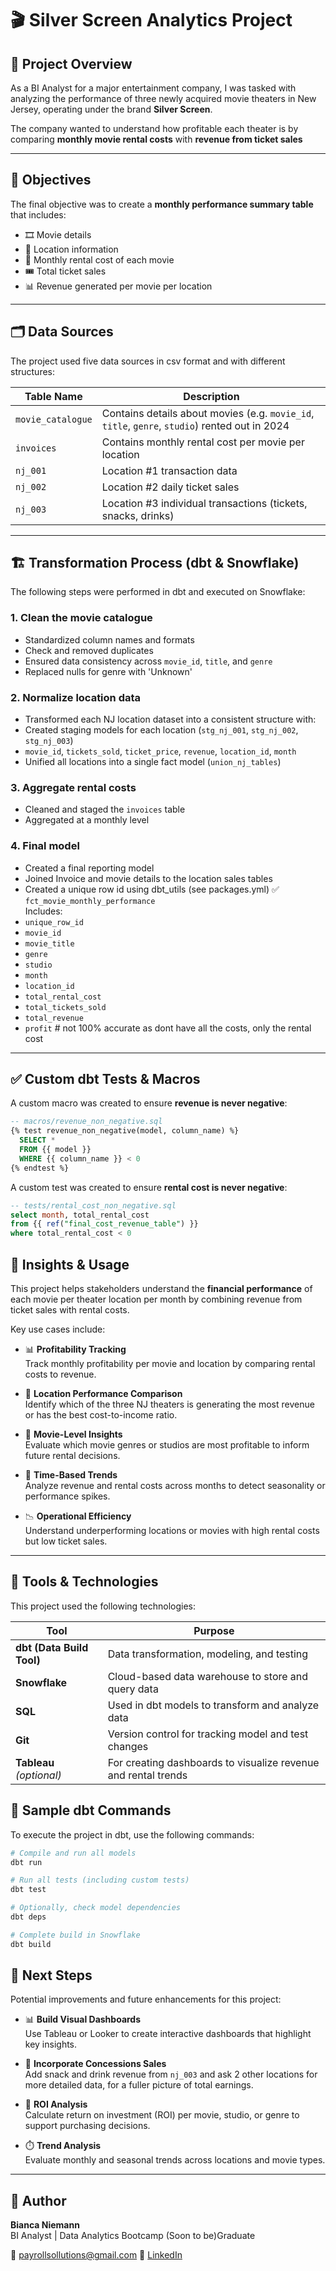 # 🎬 Silver Screen Analytics Project

## 📖 Project Overview

As a BI Analyst for a major entertainment company, I was tasked with analyzing the performance of three newly acquired movie theaters in New Jersey, operating under the brand **Silver Screen**.

The company wanted to understand how profitable each theater is by comparing **monthly movie rental costs** with **revenue from ticket sales**

---

## 🎯 Objectives

The final objective was to create a **monthly performance summary table** that includes:

- 🎞️ Movie details
- 📍 Location information
- 💸 Monthly rental cost of each movie
- 🎟️ Total ticket sales
- 📊 Revenue generated per movie per location

---

## 🗂️ Data Sources

The project used five data sources in csv format and with different structures:

| Table Name        | Description |
|------------------|-------------|
| `movie_catalogue` | Contains details about movies (e.g. `movie_id`, `title`, `genre`, `studio`) rented out in 2024 |
| `invoices`        | Contains monthly rental cost per movie per location |
| `nj_001`          | Location #1 transaction data |
| `nj_002`          | Location #2 daily ticket sales |
| `nj_003`          | Location #3 individual transactions (tickets, snacks, drinks) |

---

## 🏗️ Transformation Process (dbt & Snowflake)

The following steps were performed in dbt and executed on Snowflake:

### 1. **Clean the movie catalogue**
- Standardized column names and formats
- Check and removed duplicates
- Ensured data consistency across `movie_id`, `title`, and `genre`
- Replaced nulls for genre with 'Unknown'

### 2. **Normalize location data**
- Transformed each NJ location dataset into a consistent structure with:
 - Created staging models for each location (`stg_nj_001`, `stg_nj_002`, `stg_nj_003`)
  - `movie_id`, `tickets_sold`, `ticket_price`, `revenue`, `location_id`, `month`
- Unified all locations into a single fact model (`union_nj_tables`)

### 3. **Aggregate rental costs**
- Cleaned and staged the `invoices` table
- Aggregated at a monthly level

### 4. **Final model**
- Created a final reporting model  
- Joined Invoice and movie details to the location sales tables
- Created a unique row id using dbt_utils (see packages.yml)
✅ `fct_movie_monthly_performance`  
Includes:
- `unique_row_id`
- `movie_id`
- `movie_title`
- `genre`
- `studio`
- `month`
- `location_id`
- `total_rental_cost`
- `total_tickets_sold`
- `total_revenue`
- `profit` # not 100% accurate as dont have all the costs, only the rental cost

---

## ✅ Custom dbt Tests & Macros

A custom macro was created to ensure **revenue is never negative**:

```sql
-- macros/revenue_non_negative.sql
{% test revenue_non_negative(model, column_name) %}
  SELECT *
  FROM {{ model }}
  WHERE {{ column_name }} < 0
{% endtest %}

````

A custom test was created to ensure **rental cost is never negative**:

```sql
-- tests/rental_cost_non_negative.sql
select month, total_rental_cost
from {{ ref("final_cost_revenue_table") }}
where total_rental_cost < 0

````
## 🧠 Insights & Usage

This project helps stakeholders understand the **financial performance** of each movie per theater location per month by combining revenue from ticket sales with rental costs.

Key use cases include:

- 📊 **Profitability Tracking**  
  Track monthly profitability per movie and location by comparing rental costs to revenue.

- 🏢 **Location Performance Comparison**  
  Identify which of the three NJ theaters is generating the most revenue or has the best cost-to-income ratio.

- 🎥 **Movie-Level Insights**  
  Evaluate which movie genres or studios are most profitable to inform future rental decisions.

- 📆 **Time-Based Trends**  
  Analyze revenue and rental costs across months to detect seasonality or performance spikes.

- 📉 **Operational Efficiency**  
  Understand underperforming locations or movies with high rental costs but low ticket sales.

---

## 🧰 Tools & Technologies

This project used the following technologies:

| Tool | Purpose |
|------|---------|
| **dbt (Data Build Tool)** | Data transformation, modeling, and testing |
| **Snowflake** | Cloud-based data warehouse to store and query data |
| **SQL** | Used in dbt models to transform and analyze data |
| **Git** | Version control for tracking model and test changes |
| **Tableau** *(optional)* | For creating dashboards to visualize revenue and rental trends |

## 🧪 Sample dbt Commands

To execute the project in dbt, use the following commands:

```bash
# Compile and run all models
dbt run

# Run all tests (including custom tests)
dbt test

# Optionally, check model dependencies
dbt deps

# Complete build in Snowflake
dbt build

```

## 🚀 Next Steps

Potential improvements and future enhancements for this project:

- 📊 **Build Visual Dashboards**  
  Use Tableau or Looker to create interactive dashboards that highlight key insights.

- 🍿 **Incorporate Concessions Sales**  
  Add snack and drink revenue from `nj_003` and ask 2 other locations for more detailed data, for a fuller picture of total earnings.

- 🎯 **ROI Analysis**  
  Calculate return on investment (ROI) per movie, studio, or genre to support purchasing decisions.

- ⏱️ **Trend Analysis**  
  Evaluate monthly and seasonal trends across locations and movie types.

---

## 👤 Author

**Bianca Niemann**  
BI Analyst | Data Analytics Bootcamp (Soon to be)Graduate

📧 payrollsollutions@gmail.com
🔗 [LinkedIn](https://www.linkedin.com/in/bianca-niemann)

